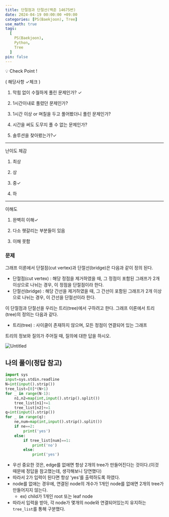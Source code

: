 ```yaml
---
title: 단절점과 단절선(백준 14675번)
date: 2024-04-19 00:00:00 +09:00
categories: [PS(Baekjoon), Tree]
use_math: true
tags:
  [
    PS(Baekjoon),
    Python,
    Tree
  ]
pin: false
---
```

💡 Check Point !

( 해당사항 ✓체크 )

1. 막힘 없이 수월하게 풀린 문제인가? ✓

2. 1시간이내로 풀렸던 문제인가?

3. 1시간 이상 or 며칠을 두고 풀어봤더니 풀린 문제인가?

4. 시간을 써도 도무지 풀 수 없는 문제인가?

5. 솔루션을 찾아봤는가?✓

---

난이도 체감

1. 최상

2. 상

3. 중✓

4. 하

---

이해도

1. 완벽히 이해✓

2. 다소 헷갈리는 부분들이 있음

3. 이해 못함


### 문제

그래프 이론에서 단절점(cut vertex)과 단절선(bridge)은 다음과 같이 정의 된다.

- 단절점(cut vertex) : 해당 정점을 제거하였을 때, 그 정점이 포함된 그래프가 2개 이상으로 나뉘는 경우, 이 정점을 단절점이라 한다.
- 단절선(bridge) : 해당 간선을 제거하였을 때, 그 간선이 포함된 그래프가 2개 이상으로 나뉘는 경우, 이 간선을 단절선이라 한다.

이 단절점과 단절선을 우리는 트리(tree)에서 구하려고 한다. 그래프 이론에서 트리(tree)의 정의는 다음과 같다.

- 트리(tree) : 사이클이 존재하지 않으며, 모든 정점이 연결되어 있는 그래프

트리의 정보와 질의가 주어질 때, 질의에 대한 답을 하시오.

![Untitled](https://github.com/gihuni99/gihuni99.github.io/assets/90080065/0e470ead-c067-4a06-acc0-9f7ffed1422d)

## 나의 풀이(정답 참고)

```python
import sys
input=sys.stdin.readline
N=int(input().strip())
tree_list=[0]*(N+1)
for _ in range(N-1):
    n1,n2=map(int,input().strip().split())
    tree_list[n1]+=1
    tree_list[n2]+=1
q=int(input().strip())
for _ in range(q):
    ne,num=map(int,input().strip().split())
    if ne==2:
        print('yes')
    else:
        if tree_list[num]==1:
            print('no')
        else:
            print('yes')
```

- 우선 중요한 것은, edge를 없애면 항상 2개의 tree가 만들어진다는 것이다.(이것 때문에 정답을 참고했는데, 생각해보니 당연했다)
- 따라서 2가 입력이 된다면 항상 ‘yes’를 출력하도록 하였다.
- node를 없애는 경우에, 연결된 node의 개수가 1개인 node를 없애면 2개의 tree가 만들어지지 않는다.
    - ex) child가 1개인 root 또는 leaf node
- 따라서 입력을 받아, 각 node가 몇개의 node와 연결되어있는지 유지하는 `tree_list`를 통해 구분했다.